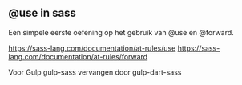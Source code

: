 ## @use in sass
Een simpele eerste oefening op het gebruik van @use en @forward.

https://sass-lang.com/documentation/at-rules/use
https://sass-lang.com/documentation/at-rules/forward

Voor Gulp gulp-sass vervangen door gulp-dart-sass

